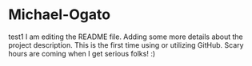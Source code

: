 # Michael-Ogato
test1
I am editing the README file. Adding some more details about the project description.
This is the first time using or utilizing GitHub. Scary hours are coming when I get serious folks! :)

